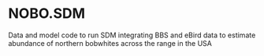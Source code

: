 # NOBO.SDM
Data and model code to run SDM integrating BBS and eBird data to estimate abundance of northern bobwhites across the range in the USA
